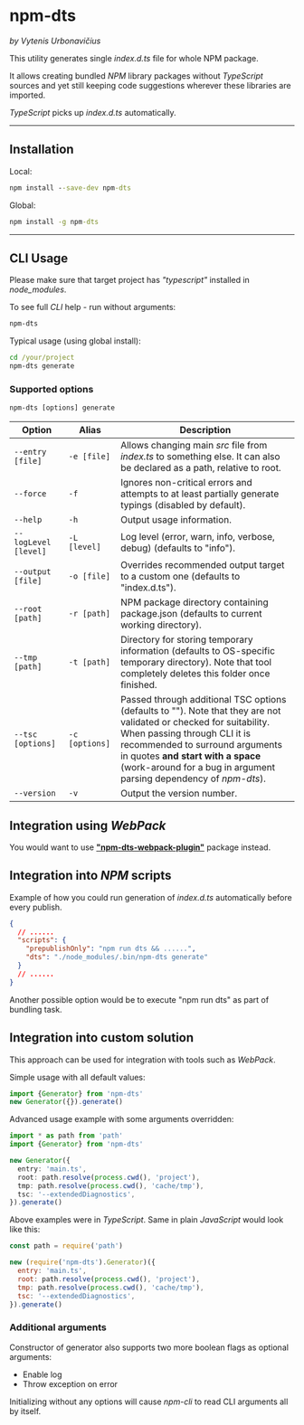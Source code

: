 # npm-dts

_by Vytenis Urbonavičius_

This utility generates single _index.d.ts_ file for whole NPM package.

It allows creating bundled _NPM_ library packages without _TypeScript_ sources and yet still keeping code suggestions wherever these libraries are imported.

_TypeScript_ picks up _index.d.ts_ automatically.

---

## Installation

Local:

```cmd
npm install --save-dev npm-dts
```

Global:

```cmd
npm install -g npm-dts
```

---

## CLI Usage

Please make sure that target project has _"typescript"_ installed in _node_modules_.

To see full _CLI_ help - run without arguments:

```cmd
npm-dts
```

Typical usage (using global install):

```cmd
cd /your/project
npm-dts generate
```

### Supported options

```cmd
npm-dts [options] generate
```

| Option | Alias | Description |
|--------|-------|-------------|
| `--entry [file]` | `-e [file]` | Allows changing main _src_ file from _index.ts_ to something else. It can also be declared as a path, relative to root. |
| `--force` | `-f` | Ignores non-critical errors and attempts to at least partially generate typings (disabled by default). |
| `--help` | `-h` | Output usage information. |
| `--logLevel [level]` | `-L [level]` | Log level (error, warn, info, verbose, debug) (defaults to "info"). |
| `--output [file]` | `-o [file]` | Overrides recommended output target to a custom one (defaults to "index.d.ts"). |
| `--root [path]` | `-r [path]` | NPM package directory containing package.json (defaults to current working directory). |
| `--tmp [path]` | `-t [path]` | Directory for storing temporary information (defaults to OS-specific temporary directory). Note that tool completely deletes this folder once finished. |
| `--tsc [options]` | `-c [options]` | Passed through additional TSC options (defaults to ""). Note that they are not validated or checked for suitability. When passing through CLI it is recommended to surround arguments in quotes **and start with a space** (work-around for a bug in argument parsing dependency of _npm-dts_). |
| `--version` | `-v` | Output the version number. |

## Integration using _WebPack_

You would want to use [**"npm-dts-webpack-plugin"**](https://www.npmjs.com/package/npm-dts-webpack-plugin) package instead.

## Integration into _NPM_ scripts

Example of how you could run generation of _index.d.ts_ automatically before every publish.

```json
{
  // ......
  "scripts": {
    "prepublishOnly": "npm run dts && ......",
    "dts": "./node_modules/.bin/npm-dts generate"
  }
  // ......
}
```

Another possible option would be to execute "npm run dts" as part of bundling task.

## Integration into custom solution

This approach can be used for integration with tools such as _WebPack_.

Simple usage with all default values:

```typescript
import {Generator} from 'npm-dts'
new Generator({}).generate()
```

Advanced usage example with some arguments overridden:

```typescript
import * as path from 'path'
import {Generator} from 'npm-dts'

new Generator({
  entry: 'main.ts',
  root: path.resolve(process.cwd(), 'project'),
  tmp: path.resolve(process.cwd(), 'cache/tmp'),
  tsc: '--extendedDiagnostics',
}).generate()
```

Above examples were in _TypeScript_. Same in plain _JavaScript_ would look like this:

```javascript
const path = require('path')

new (require('npm-dts').Generator)({
  entry: 'main.ts',
  root: path.resolve(process.cwd(), 'project'),
  tmp: path.resolve(process.cwd(), 'cache/tmp'),
  tsc: '--extendedDiagnostics',
}).generate()
```

### Additional arguments

Constructor of generator also supports two more boolean flags as optional arguments:

- Enable log
- Throw exception on error

Initializing without any options will cause _npm-cli_ to read CLI arguments all by itself.
